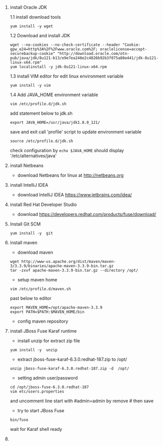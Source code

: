 1. install Oracle JDK

    1.1 install download tools
    ```shell
    yum install -y wget
    ```
        
    1.2 Download and install JDK
    
    ```shell
    wget --no-cookies --no-check-certificate --header "Cookie: gpw_e24=http%3A%2F%2Fwww.oracle.com%2F; oraclelicense=accept-securebackup-cookie" "http://download.oracle.com/otn-pub/java/jdk/8u121-b13/e9e7ea248e2c4826b92b3f075a80e441/jdk-8u121-linux-x64.rpm"
    yum localinstall -y jdk-8u121-linux-x64.rpm
    ```
    1.3 install VIM editor for edit linux environment variable
    
    ```shell
    yum install -y vim
    ```
    1.4 Add JAVA_HOME environment variable
    ```shell
    vim /etc/profile.d/jdk.sh
    ```
    add statement below to jdk.sh
    ```shell
    export JAVA_HOME=/usr/java/jdk1.8.0_121/
    ```
    save and exit
    call 'profile' script to update environment variable
    ```shell
    source /etc/profile.d/jdk.sh
    ```
    check configuration by ```echo $JAVA_HOME``` should display '/etc/alternatives/java'
    
2. install Netbeans
    * download Netbeans for linux at http://netbeans.org
3. install IntelliJ IDEA
    * download IntelliJ IDEA https://www.jetbrains.com/idea/
4. install Red Hat Developer Studio
    * download https://developers.redhat.com/products/fuse/download/
5. Install Git SCM
   ```shell
   yum install -y  git
   ```
6. install maven 
    * download maven 
    ```
    wget http://www-us.apache.org/dist/maven/maven-3/3.3.9/binaries/apache-maven-3.3.9-bin.tar.gz
    tar -zxvf apache-maven-3.3.9-bin.tar.gz --directory /opt/
    ```
    * setup maven home
    ```
    vim /etc/profile.d/maven.sh
    ```
    past below to editor
    ```
    export MAVEN_HOME=/opt/apache-maven-3.3.9
    export PATH=$PATH:$MAVEN_HOME/bin
    ```
    * config maven repository
7. install JBoss Fuse Karaf runtime
    * install unzip for extract zip file
    ```shell
    yum install -y  unzip
    ```
    * extract jboss-fuse-karaf-6.3.0.redhat-187.zip to  /opt/
    ```shell
    unzip jboss-fuse-karaf-6.3.0.redhat-187.zip -d  /opt/
    ```
    * setting admin user/password
    ```shell
    cd /opt/jboss-fuse-6.3.0.redhat-187
    vim etc/users.properties
    ```
    and uncomment line start with #admin=admin by remove # then save
    * try to start JBoss Fuse
    ```shell
    bin/fuse
    ```
    wait for Karaf shell ready
8.  
